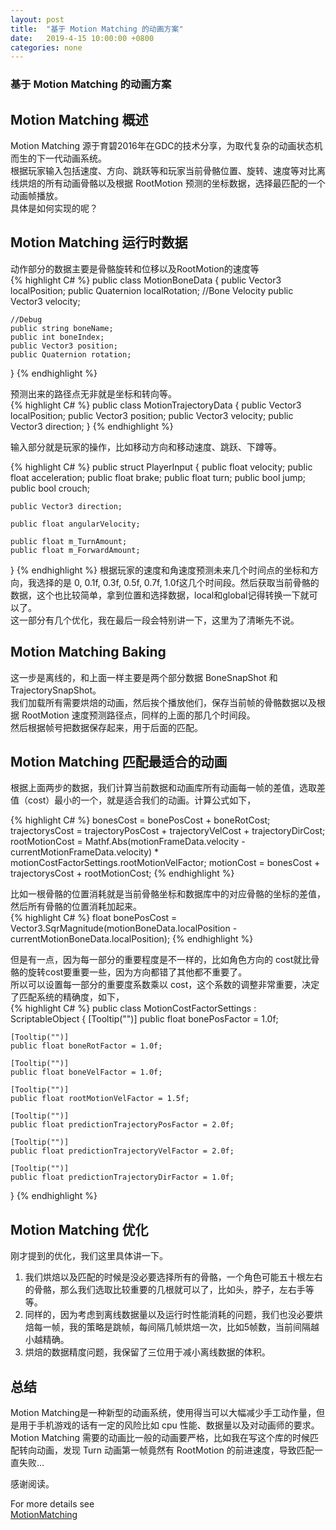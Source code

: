 ```yaml
---
layout: post
title:  "基于 Motion Matching 的动画方案"
date:   2019-4-15 10:00:00 +0800
categories: none
---
```

### 基于 Motion Matching 的动画方案

## Motion Matching 概述
Motion Matching 源于育碧2016年在GDC的技术分享，为取代复杂的动画状态机而生的下一代动画系统。<br>
根据玩家输入包括速度、方向、跳跃等和玩家当前骨骼位置、旋转、速度等对比离线烘焙的所有动画骨骼以及根据 RootMotion 预测的坐标数据，选择最匹配的一个动画帧播放。<br>
具体是如何实现的呢？<br>

## Motion Matching 运行时数据
动作部分的数据主要是骨骼旋转和位移以及RootMotion的速度等<br>
{% highlight C# %}
public class MotionBoneData
{
    public Vector3 localPosition;
    public Quaternion localRotation;
    //Bone Velocity
    public Vector3 velocity;

    //Debug
    public string boneName;
    public int boneIndex;
    public Vector3 position;
    public Quaternion rotation;
}
{% endhighlight %}

预测出来的路径点无非就是坐标和转向等。<br>
{% highlight C# %}
public class MotionTrajectoryData
{
    public Vector3 localPosition;
    public Vector3 position;
    public Vector3 velocity;
    public Vector3 direction;
}
{% endhighlight %}


输入部分就是玩家的操作，比如移动方向和移动速度、跳跃、下蹲等。<br>

{% highlight C# %}
public struct PlayerInput
{
    public float velocity;
    public float acceleration;
    public float brake;
    public float turn;
    public bool jump;
    public bool crouch;

    public Vector3 direction;

    public float angularVelocity;

    public float m_TurnAmount;
    public float m_ForwardAmount;
}
{% endhighlight %}
根据玩家的速度和角速度预测未来几个时间点的坐标和方向，我选择的是 0, 0.1f, 0.3f, 0.5f, 0.7f, 1.0f这几个时间段。然后获取当前骨骼的数据，这个也比较简单，拿到位置和选择数据，local和global记得转换一下就可以了。<br>
这一部分有几个优化，我在最后一段会特别讲一下，这里为了清晰先不说。<br>
## Motion Matching Baking
这一步是离线的，和上面一样主要是两个部分数据 BoneSnapShot 和 TrajectorySnapShot。<br>
我们加载所有需要烘焙的动画，然后挨个播放他们，保存当前帧的骨骼数据以及根据 RootMotion 速度预测路径点，同样的上面的那几个时间段。<br>
然后根据帧号把数据保存起来，用于后面的匹配。<br>

## Motion Matching 匹配最适合的动画 
根据上面两步的数据，我们计算当前数据和动画库所有动画每一帧的差值，选取差值（cost）最小的一个，就是适合我们的动画。计算公式如下，<br>

{% highlight C# %}
bonesCost = bonePosCost + boneRotCost;
trajectorysCost = trajectoryPosCost + trajectoryVelCost + trajectoryDirCost;
rootMotionCost = Mathf.Abs(motionFrameData.velocity - currentMotionFrameData.velocity) * motionCostFactorSettings.rootMotionVelFactor;
motionCost = bonesCost + trajectorysCost + rootMotionCost;
{% endhighlight %}

比如一根骨骼的位置消耗就是当前骨骼坐标和数据库中的对应骨骼的坐标的差值，然后所有骨骼的位置消耗加起来。<br>
{% highlight C# %}
float bonePosCost = Vector3.SqrMagnitude(motionBoneData.localPosition - currentMotionBoneData.localPosition);
{% endhighlight %}

但是有一点，因为每一部分的重要程度是不一样的，比如角色方向的 cost就比骨骼的旋转cost要重要一些，因为方向都错了其他都不重要了。<br>
所以可以设置每一部分的重要度系数乘以 cost，这个系数的调整非常重要，决定了匹配系统的精确度，如下，<br>
{% highlight C# %}
public class MotionCostFactorSettings : ScriptableObject
{
    [Tooltip("")]
    public float bonePosFactor = 1.0f;

    [Tooltip("")]
    public float boneRotFactor = 1.0f;

    [Tooltip("")]
    public float boneVelFactor = 1.0f;

    [Tooltip("")]
    public float rootMotionVelFactor = 1.5f;

    [Tooltip("")]
    public float predictionTrajectoryPosFactor = 2.0f;

    [Tooltip("")]
    public float predictionTrajectoryVelFactor = 2.0f;

    [Tooltip("")]
    public float predictionTrajectoryDirFactor = 1.0f;
}
{% endhighlight %}

## Motion Matching 优化
刚才提到的优化，我们这里具体讲一下。<br>
1. 我们烘焙以及匹配的时候是没必要选择所有的骨骼，一个角色可能五十根左右的骨骼，那么我们选取比较重要的几根就可以了，比如头，脖子，左右手等等。<br>
2. 同样的，因为考虑到离线数据量以及运行时性能消耗的问题，我们也没必要烘焙每一帧，我的策略是跳帧，每间隔几帧烘焙一次，比如5帧数，当前间隔越小越精确。<br>
3. 烘焙的数据精度问题，我保留了三位用于减小离线数据的体积。<br>

## 总结
Motion Matching是一种新型的动画系统，使用得当可以大幅减少手工动作量，但是用于手机游戏的话有一定的风险比如 cpu 性能、数据量以及对动画师的要求。<br>
Motion Matching 需要的动画比一般的动画要严格，比如我在写这个库的时候匹配转向动画，发现 Turn 动画第一帧竟然有 RootMotion 的前进速度，导致匹配一直失败...<br>

感谢阅读。<br>

For more details see <br>
[MotionMatching](https://github.com/nashnie/MotionMatching)<br>
